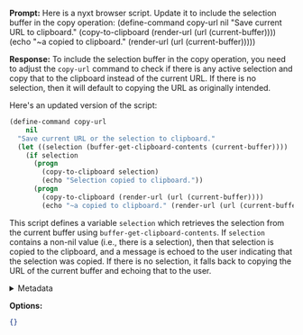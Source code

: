 **Prompt:**
Here is a nyxt browser script. Update it to include the selection buffer in the copy operation: (define-command copy-url
    nil
  "Save current URL to clipboard."
  (copy-to-clipboard (render-url (url (current-buffer))))
  (echo "~a copied to clipboard." (render-url (url (current-buffer)))))

**Response:**
To include the selection buffer in the copy operation, you need to adjust the `copy-url` command to check if there is any active selection and copy that to the clipboard instead of the current URL. If there is no selection, then it will default to copying the URL as originally intended.

Here's an updated version of the script:

```lisp
(define-command copy-url
    nil
  "Save current URL or the selection to clipboard."
  (let ((selection (buffer-get-clipboard-contents (current-buffer))))
    (if selection
      (progn
        (copy-to-clipboard selection)
        (echo "Selection copied to clipboard."))
      (progn
        (copy-to-clipboard (render-url (url (current-buffer))))
        (echo "~a copied to clipboard." (render-url (url (current-buffer))))))))
```

This script defines a variable `selection` which retrieves the selection from the current buffer using `buffer-get-clipboard-contents`. If `selection` contains a non-nil value (i.e., there is a selection), then that selection is copied to the clipboard, and a message is echoed to the user indicating that the selection was copied. If there is no selection, it falls back to copying the URL of the current buffer and echoing that to the user.

<details><summary>Metadata</summary>

- Duration: 20795 ms
- Datetime: 2023-12-26T17:13:16.213529
- Model: gpt-4-1106-preview

</details>

**Options:**
```json
{}
```

